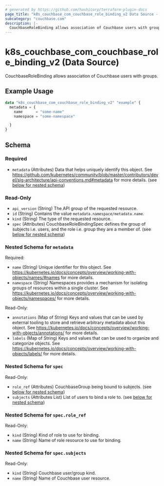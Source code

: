 ```yaml
---
# generated by https://github.com/hashicorp/terraform-plugin-docs
page_title: "k8s_couchbase_com_couchbase_role_binding_v2 Data Source - terraform-provider-k8s"
subcategory: "couchbase.com"
description: |-
  CouchbaseRoleBinding allows association of Couchbase users with groups.
---
```


# k8s_couchbase_com_couchbase_role_binding_v2 (Data Source)

CouchbaseRoleBinding allows association of Couchbase users with groups.

## Example Usage

```terraform
data "k8s_couchbase_com_couchbase_role_binding_v2" "example" {
  metadata = {
    name      = "some-name"
    namespace = "some-namespace"

  }
}
```

<!-- schema generated by tfplugindocs -->
## Schema

### Required

- `metadata` (Attributes) Data that helps uniquely identify this object. See https://github.com/kubernetes/community/blob/master/contributors/devel/sig-architecture/api-conventions.md#metadata for more details. (see [below for nested schema](#nestedatt--metadata))

### Read-Only

- `api_version` (String) The API group of the requested resource.
- `id` (String) Contains the value `metadata.namespace/metadata.name`.
- `kind` (String) The type of the requested resource.
- `spec` (Attributes) CouchbaseRoleBindingSpec defines the group of subjects i.e. users, and the role i.e. group they are a member of. (see [below for nested schema](#nestedatt--spec))

<a id="nestedatt--metadata"></a>
### Nested Schema for `metadata`

Required:

- `name` (String) Unique identifier for this object. See https://kubernetes.io/docs/concepts/overview/working-with-objects/names/#names for more details.
- `namespace` (String) Namespaces provides a mechanism for isolating groups of resources within a single cluster. See https://kubernetes.io/docs/concepts/overview/working-with-objects/namespaces/ for more details.

Read-Only:

- `annotations` (Map of String) Keys and values that can be used by external tooling to store and retrieve arbitrary metadata about this object. See https://kubernetes.io/docs/concepts/overview/working-with-objects/annotations/ for more details.
- `labels` (Map of String) Keys and values that can be used to organize and categorize objects. See https://kubernetes.io/docs/concepts/overview/working-with-objects/labels/ for more details.


<a id="nestedatt--spec"></a>
### Nested Schema for `spec`

Read-Only:

- `role_ref` (Attributes) CouchbaseGroup being bound to subjects. (see [below for nested schema](#nestedatt--spec--role_ref))
- `subjects` (Attributes List) List of users to bind a role to. (see [below for nested schema](#nestedatt--spec--subjects))

<a id="nestedatt--spec--role_ref"></a>
### Nested Schema for `spec.role_ref`

Read-Only:

- `kind` (String) Kind of role to use for binding.
- `name` (String) Name of role resource to use for binding.


<a id="nestedatt--spec--subjects"></a>
### Nested Schema for `spec.subjects`

Read-Only:

- `kind` (String) Couchbase user/group kind.
- `name` (String) Name of Couchbase user resource.

